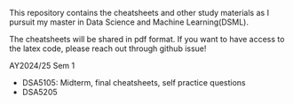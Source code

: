 This repository contains the cheatsheets and other study materials as I pursuit my master in Data Science and Machine Learning(DSML).

The cheatsheets will be shared in pdf format. If you want to have access to the latex code, please reach out through github issue!

AY2024/25 Sem 1
- DSA5105: Midterm, final cheatsheets, self practice questions
- DSA5205